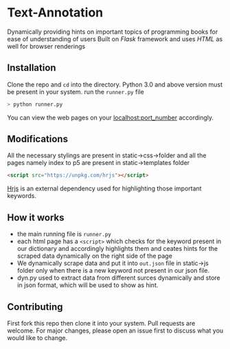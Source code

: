 # Text-Annotation
Dynamically providing hints on important topics of programming books for ease of understanding of users
Built on *Flask* framework and uses *HTML* as well for browser renderings


## Installation
Clone the repo and ```cd``` into the directory.
Python 3.0 and above version must be present in your system.
run the ```runner.py``` file
```bash
> python runner.py
```
You can view the web pages on your <localhost:port_number> accordingly.
## Modifications
 All the necessary stylings are present in static->css->folder and all the pages namely index to p5 are present in static->templates folder
```html
<script src="https://unpkg.com/hrjs"></script>
```
[Hrjs](https://github.com/mburakerman/hrjs) is an external dependency used for highlighting those important keywords. 

## How it works
- the main running file is ```runner.py```
- each html page has a ```<script>``` which checks for the keyword present in our dictionary and accordingly highlights them and ceates hints for the scraped data dynamically on the right side of the page
- We dynamically scrape data and put it into ```out.json``` file in static->js folder only when there is a new keyword not present in our json file.
- dyn.py used to extract data from different surces dynamically and store in json format, which will be used to show as hint.

## Contributing
First fork this repo then clone it into your system.
Pull requests are welcome. For major changes, please open an issue first to discuss what you would like to change.

